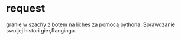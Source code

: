 # request
granie w szachy z botem na liches za pomocą pythona. Sprawdzanie swoijej histori gier,Rangingu.
